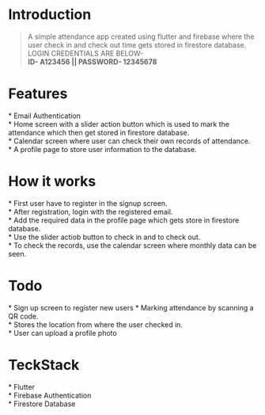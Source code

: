 <H1>Introduction</H1>


> A simple attendance app created using flutter and firebase where the user check in and check out time gets stored in firestore database.<br>
LOGIN CREDENTIALS ARE BELOW-<br>
> **ID- A123456 || PASSWORD- 12345678**



<H1>Features</H1>
 * Email Authentication <br>
 * Home screen with a slider action button which is used to mark the attendance which then get stored in firestore database. <br>
 * Calendar screen where user can check their own records of attendance. <br>
 * A profile page to store user information to the database. <br>




<H1>How it works</H1>
* First user have to register in the signup screen. <br>
* After registration, login with the registered email. <br>
* Add the required data in the profile page which gets store in firestore database.<br>
* Use the slider actiob  button to check in and to check out.<br>
* To check the records, use the calendar screen where monthly data can be seen.<br>



<H1>Todo</H1>
* Sign up screen to register new users
* Marking attendance by scanning a QR code.<br>
* Stores the location from where the user checked in.<br>
* User can upload a profile photo<br>


<H1>TeckStack</H1>
* Flutter<br>
* Firebase Authentication<br>
* Firestore Database<br>
